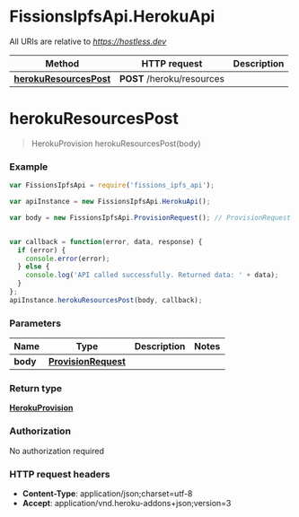 # FissionsIpfsApi.HerokuApi

All URIs are relative to *https://hostless.dev*

Method | HTTP request | Description
------------- | ------------- | -------------
[**herokuResourcesPost**](HerokuApi.md#herokuResourcesPost) | **POST** /heroku/resources | 


<a name="herokuResourcesPost"></a>
# **herokuResourcesPost**
> HerokuProvision herokuResourcesPost(body)



### Example
```javascript
var FissionsIpfsApi = require('fissions_ipfs_api');

var apiInstance = new FissionsIpfsApi.HerokuApi();

var body = new FissionsIpfsApi.ProvisionRequest(); // ProvisionRequest | 


var callback = function(error, data, response) {
  if (error) {
    console.error(error);
  } else {
    console.log('API called successfully. Returned data: ' + data);
  }
};
apiInstance.herokuResourcesPost(body, callback);
```

### Parameters

Name | Type | Description  | Notes
------------- | ------------- | ------------- | -------------
 **body** | [**ProvisionRequest**](ProvisionRequest.md)|  | 

### Return type

[**HerokuProvision**](HerokuProvision.md)

### Authorization

No authorization required

### HTTP request headers

 - **Content-Type**: application/json;charset=utf-8
 - **Accept**: application/vnd.heroku-addons+json;version=3

